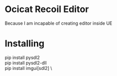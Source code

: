 # Ocicat Recoil Editor
Because I am incapable of creating editor inside UE

# Installing
pip install pysdl2 \
pip install pysdl2-dll \
pip install imgui[sdl2] \

